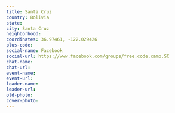 ```yaml
---
title: Santa Cruz
country: Bolivia
state: 
city: Santa Cruz
neighborhood: 
coordinates: 36.97461, -122.029426
plus-code:
social-name: Facebook
social-url: https://www.facebook.com/groups/free.code.camp.SC
chat-name:
chat-url:
event-name:
event-url:
leader-name:
leader-url:
old-photo: 
cover-photo:
---
```

